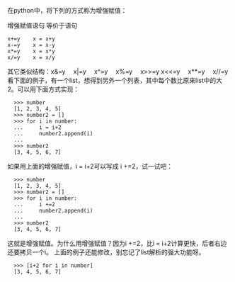 
在python中，将下列的方式称为增强赋值：

增强赋值语句	等价于语句

```
x+=y	x = x+y
x-=y	x = x-y
x*=y	x = x*y
x/=y	x = x/y

```

其它类似结构：x&=y　 x|=y 　x^=y 　x%=y 　x>>=y x<<=y 　x**=y 　x//=y
看下面的例子，有一个list，想得到另外一个列表，其中每个数比原来list中的大2。可以用下面方式实现：

```
  >>> number
  [1, 2, 3, 4, 5]
  >>> number2 = []
  >>> for i in number:
  ...     i = i+2
  ...     number2.append(i)
  ...
  >>> number2
  [3, 4, 5, 6, 7]

```
如果用上面的增强赋值，i = i+2可以写成 i +=2，试一试吧：

```
  >>> number
  [1, 2, 3, 4, 5]
  >>> number2 = []
  >>> for i in number:
  ...     i +=2
  ...     number2.append(i)
  ...
  >>> number2
  [3, 4, 5, 6, 7]
```
这就是增强赋值。为什么用增强赋值？因为i +=2，比i = i+2计算更快，后者右边还要拷贝一个i。
上面的例子还能修改，别忘记了list解析的强大功能呀。
```
  >>> [i+2 for i in number]
  [3, 4, 5, 6, 7]

```
